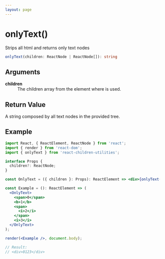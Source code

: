 ```yaml
---
layout: page
---
```


# onlyText()

Strips all html and returns only text nodes

```typescript
onlyText(children: ReactNode | ReactNode[]): string
```

## Arguments

<dl>
  <dt><b>children</b></dt>
  <dd>The children array from the element where is used.</dd>
</dl>

## Return Value

A string composed by all text nodes in the provided tree.

## Example

```jsx
import React, { ReactElement, ReactNode } from 'react';
import { render } from 'react-dom';
import { onlyText } from 'react-children-utilities';

interface Props {
  children?: ReactNode;
}

const OnlyText = ({ children }: Props): ReactElement => <div>{onlyText(children)}</div>;

const Example = (): ReactElement => (
  <OnlyText>
    <span>0</span>
    <b>1</b>
    <span>
      <i>2</i>
    </span>
    <i>3</i>
  </OnlyText>
);

render(<Example />, document.body);

// Result:
// <div>0123</div>
```
